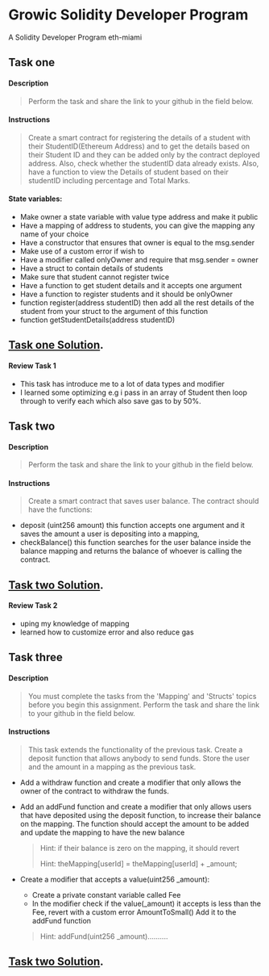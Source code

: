 # Growic Solidity Developer Program
A  Solidity Developer Program eth-miami

## Task one


#### **Description**

> Perform the task and share the link to your github in the field below.

#### **Instructions**
> Create a smart contract for registering the details of a student with their StudentID(Ethereum Address) and to get the details based on their Student ID and they can be added only by the contract deployed address. Also, check whether the studentID data already exists. Also, have a function to view the Details of student based on their studentID including percentage and Total Marks.

#### **State variables:**

* Make owner a state variable with value type address and make it public
* Have a mapping of address to students, you can give the mapping any name of your choice
* Have a constructor that ensures that owner is equal to the msg.sender
* Make use of a custom error if wish to
* Have a modifier called onlyOwner and require that msg.sender = owner
* Have a struct to contain details of students
* Make sure that student cannot register twice
* Have a function to get student details and it accepts one argument
* Have a function to register students and it should be onlyOwner
* function register(address studentID) then add all the rest details of the student from your struct to the argument of this function
* function getStudentDetails(address studentID)

## [Task one Solution](https://github.com/ikpeku/Growic-Solidity-Developer-Program/blob/main/Task1%20(primitive%20data%20type)/PrimitiveDataType.sol).

#### **Review Task 1**
- This task has introduce me to a lot of data types and modifier
- I learned some optimizing e.g i pass in an array of Student then loop through to verify each which also save gas to by 50%.


## Task two

#### **Description**

> Perform the task and share the link to your github in the field below.

#### **Instructions**
> Create a smart contract that saves user balance. The contract should have the functions:

* deposit (uint256 amount) this function accepts one argument and it saves the amount a user is depositing into a mapping,
* checkBalance() this function searches for the user balance inside the balance mapping and returns the balance of whoever is calling the contract.

## [Task two Solution](https://github.com/ikpeku/Growic-Solidity-Developer-Program/blob/main/Task2%20(mappings)/Mappings.sol).

#### **Review Task 2**
- uping my knowledge of mapping 
- learned how to customize error and also reduce gas


## Task three

#### **Description**

> You must complete the tasks from the 'Mapping' and 'Structs' topics before you begin this assignment.
Perform the task and share the link to your github in the field below.

#### **Instructions**

> This task extends the functionality of the previous task. Create a deposit function that allows anybody to send funds. Store the user and the amount in a mapping as the previous task.

* Add a withdraw function and create a modifier that only allows the owner of the contract to withdraw the funds.
* Add an addFund function and create a modifier that only allows users that have deposited using the deposit function, to increase their balance on the mapping. The function should accept the amount to be added and update the mapping to have the new balance
    > Hint: if their balance is zero on the mapping, it should revert
    >
    > Hint: theMapping[userId] = theMapping[userId] + _amount;

* Create a modifier that accepts a value(uint256 _amount):
    * Create a private constant variable called Fee
    * In the modifier check if the value(_amount) it accepts is less than the Fee, revert with a custom error AmountToSmall()
Add it to the addFund function
    > Hint: addFund(uint256 _amount)..........

## [Task two Solution](https://github.com/ikpeku/Growic-Solidity-Developer-Program/blob/main/Task2%20(mappings)/Mappings.sol).